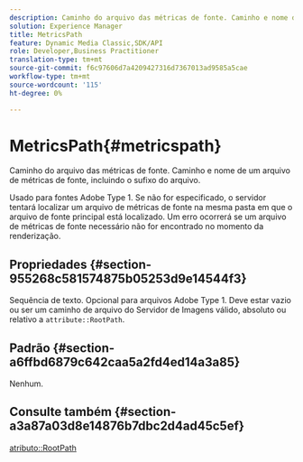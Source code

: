 ```yaml
---
description: Caminho do arquivo das métricas de fonte. Caminho e nome de um arquivo de métricas de fonte, incluindo o sufixo do arquivo.
solution: Experience Manager
title: MetricsPath
feature: Dynamic Media Classic,SDK/API
role: Developer,Business Practitioner
translation-type: tm+mt
source-git-commit: f6c97606d7a4209427316d7367013ad9585a5cae
workflow-type: tm+mt
source-wordcount: '115'
ht-degree: 0%

---
```



# MetricsPath{#metricspath}

Caminho do arquivo das métricas de fonte. Caminho e nome de um arquivo de métricas de fonte, incluindo o sufixo do arquivo.

Usado para fontes Adobe Type 1. Se não for especificado, o servidor tentará localizar um arquivo de métricas de fonte na mesma pasta em que o arquivo de fonte principal está localizado. Um erro ocorrerá se um arquivo de métricas de fonte necessário não for encontrado no momento da renderização.

## Propriedades {#section-955268c581574875b05253d9e14544f3}

Sequência de texto. Opcional para arquivos Adobe Type 1. Deve estar vazio ou ser um caminho de arquivo do Servidor de Imagens válido, absoluto ou relativo a `attribute::RootPath`.

## Padrão {#section-a6ffbd6879c642caa5a2fd4ed14a3a85}

Nenhum.

## Consulte também {#section-a3a87a03d8e14876b7dbc2d4ad45c5ef}

[atributo::RootPath](/help/aem-is-ir-api/is-api/image-catalog/image-serving-api-ref/c-image-catalog-reference/c-attributes-reference/r-rootpath.md)
